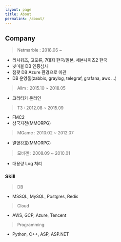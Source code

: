 ```yaml
---
layout: page
title: About
permalink: /about/
---
```


## Company
> Netmarble : 2018.06 ~
- 리치워즈, 고포류, 7대죄 한국/일본, 세븐나이츠2 한국
- 넷마블 DB 인증심사
- 잼팟 DB Azure 환경으로 이관
- DB 운영툴(zabbix, graylog, telegraf, grafana, awx ...)

> Allm : 2015.10 ~ 2018.05
- 크리티카 온라인

> T3 : 2012.08 ~ 2015.09
- FMC2
- 삼국지천(MMORPG)

> MGame : 2010.02 ~ 2012.07
- 열혈강호(MMORPG)

> 모비젠 : 2008.09 ~ 2010.01
- 대용량 Log 처리

### Skill
> DB
  - MSSQL, MySQL, Postgres, Redis


> Cloud
  - AWS, GCP, Azure, Tencent


> Programming
  - Python, C++, ASP, ASP.NET

